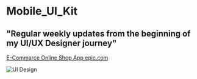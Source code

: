# Mobile_UI_Kit
<h2>"Regular weekly updates from the beginning of my UI/UX Designer journey"</h2>
<p><a href="https://www.figma.com/file/knvrQStPsCG9y09E97Zxfy/Epic---E-Commerce-App-%26-Online-shop-App-UI?node-id=0%3A1&t=fGo3unO5HqCuGBWB-1">E-Commarce
Online Shop App epic.com</a></p>
<img src="https://media.licdn.com/dms/image/D5622AQFb1CtStTJmVQ/feedshare-shrink_2048_1536/0/1681573834300?e=1684368000&v=beta&t=JQYNIrtQ8G_bOpPIS5LxBle9Sbp-3rCZ1AVm0Pl9an4" alt="UI Design" width="" height="">

